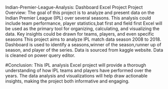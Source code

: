  Indian-Premier-League-Analysis: Dashboard Excel Project
 Project Overview:
 The goal of this project is to analyze and present data on the Indian Premier League (IPL) over several seasons. This analysis could include team performance, player statistics,bat first and field first 
 Excel will be used as the primary tool for organizing, calculating, and visualizing the data. Key insights could be drawn for teams, players, and even specific seasons
 This project aims to analyze IPL match data season 2008 to 2018. Dashboard is used to identify a seasons,winner of the season,runner up of season, and player of the series.
 Data is sourced from kaggle website.
 Data is cleaned on power query editor.

 #Conclusion:
This IPL analysis Excel project will provide a thorough understanding of how IPL teams and players have performed over the years. The data analysis and visualizations will help draw actionable insights, making the project both informative and engaging.
